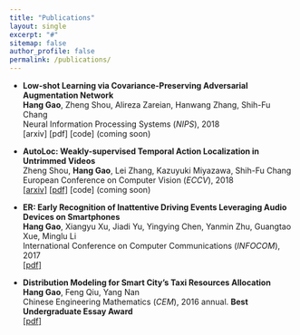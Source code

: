 ```yaml
---
title: "Publications"
layout: single
excerpt: "#"
sitemap: false
author_profile: false
permalink: /publications/
---
```


+ **Low-shot Learning via Covariance-Preserving Adversarial Augmentation Network** \
**Hang Gao**, Zheng Shou, Alireza Zareian, Hanwang Zhang, Shih-Fu Chang \
Neural Information Processing Systems (*NIPS*), 2018 \
[arxiv] [pdf] [code] (coming soon)


+ **AutoLoc: Weakly-supervised Temporal Action Localization in Untrimmed Videos** \
Zheng Shou, **Hang Gao**, Lei Zhang, Kazuyuki Miyazawa, Shih-Fu Chang \
European Conference on Computer Vision (*ECCV*), 2018 \
[[arxiv]](https://arxiv.org/abs/1807.08333) [[pdf]](https://arxiv.org/pdf/1807.08333.pdf) [code] (coming soon)


+ **ER: Early Recognition of Inattentive Driving Events Leveraging Audio Devices on Smartphones** \
**Hang Gao**, Xiangyu Xu, Jiadi Yu, Yingying Chen, Yanmin Zhu, Guangtao Xue, Minglu Li \
International Conference on Computer Communications (*INFOCOM*), 2017 \
[[pdf]](../docs/er-infocom17.pdf)


+ **Distribution Modeling for Smart City’s Taxi Resources Allocation**  \
**Hang Gao**, Feng Qiu, Yang Nan \
Chinese Engineering Mathematics (*CEM*), 2016 annual. **Best Undergraduate Essay Award** \
[[pdf]](../docs/dist-model-cem16.pdf)
